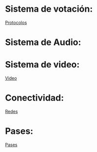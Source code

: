 <!-- TITLE: Wiki Tecnología -->
<!-- SUBTITLE: Página Wiki de documentación de Tecnología de la Cámara De Diputados de Santa Fe -->

# Sistema de votación:
[ Protocolos ](/protocolos)

# Sistema de Audio:

# Sistema de video:
[ Video](/sistema-de-video)
# Conectividad:
[ Redes ](/redes)

# Pases:
[ Pases ](/pases)




